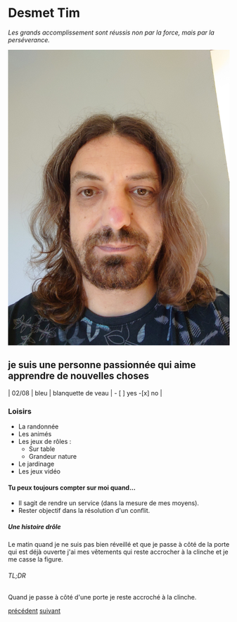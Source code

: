 # Desmet Tim

_Les grands accomplissement sont réussis non par la force, mais par la perséverance._

![photo de moi](profil.jpeg)

## je suis une personne passionnée qui aime apprendre de nouvelles choses

| 02/08 | bleu | blanquette de veau | - [ ] yes -[x] no |

### Loisirs

- La randonnée
- Les animés
- Les jeux de rôles :
  - Sur table
  - Grandeur nature
- Le jardinage
- Les jeux vidéo

#### Tu peux toujours compter sur moi quand...

- Il sagit de rendre un service (dans la mesure de mes moyens).
- Rester objectif dans la résolution d'un conflit.

##### Une histoire drôle

Le matin quand je ne suis pas bien réveillé et que je passe à côté de la porte qui est déjà ouverte j'ai mes vêtements qui reste accrocher à la clinche et je me casse la figure.

###### TL;DR

Quand je passe à côté d'une porte je reste accroché à la clinche.

[précédent]() [suivant]()

